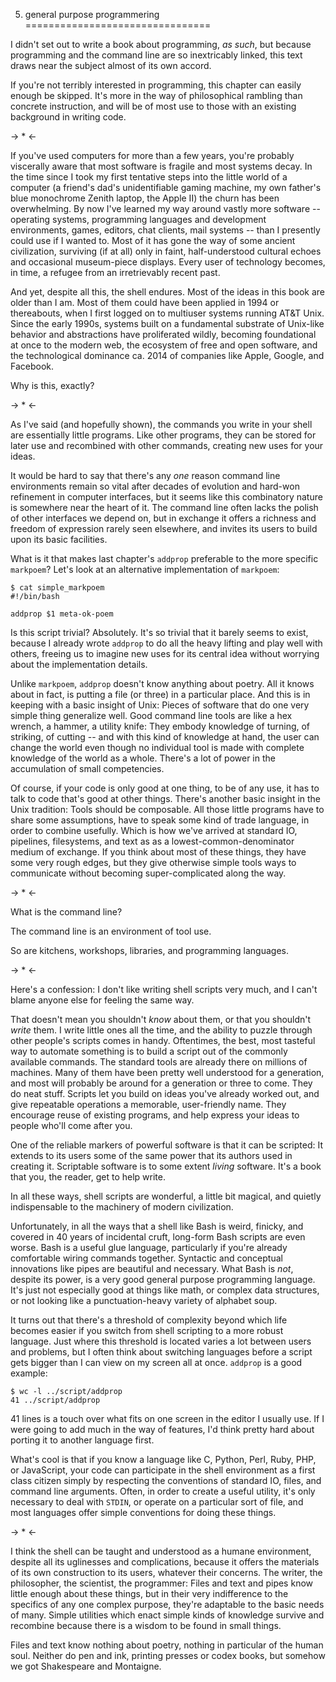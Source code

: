 5. general purpose programmering
================================

I didn't set out to write a book about programming, _as such_, but because
programming and the command line are so inextricably linked, this text
draws near the subject almost of its own accord.

If you're not terribly interested in programming, this chapter can easily
enough be skipped.  It's more in the way of philosophical rambling than
concrete instruction, and will be of most use to those with an existing
background in writing code.

-> * <-

If you've used computers for more than a few years, you're probably viscerally
aware that most software is fragile and most systems decay.  In the time since
I took my first tentative steps into the little world of a computer (a friend's
dad's unidentifiable gaming machine, my own father's blue monochrome Zenith
laptop, the Apple II) the churn has been overwhelming.  By now I've learned my
way around vastly more software -- operating systems, programming languages and
development environments, games, editors, chat clients, mail systems -- than I
presently could use if I wanted to.  Most of it has gone the way of some
ancient civilization, surviving (if at all) only in faint, half-understood
cultural echoes and occasional museum-piece displays.  Every user of technology
becomes, in time, a refugee from an irretrievably recent past.

And yet, despite all this, the shell endures.  Most of the ideas in this book
are older than I am.  Most of them could have been applied in 1994 or
thereabouts, when I first logged on to multiuser systems running AT&T Unix.
Since the early 1990s, systems built on a fundamental substrate of Unix-like
behavior and abstractions have proliferated wildly, becoming foundational at
once to the modern web, the ecosystem of free and open software, and the
technological dominance ca. 2014 of companies like Apple, Google, and Facebook.

Why is this, exactly?

-> * <-

As I've said (and hopefully shown), the commands you write in your shell
are essentially little programs.  Like other programs, they can be stored
for later use and recombined with other commands, creating new uses for
your ideas.

It would be hard to say that there's any _one_ reason command line environments
remain so vital after decades of evolution and hard-won refinement in computer
interfaces, but it seems like this combinatory nature is somewhere near the
heart of it.  The command line often lacks the polish of other interfaces we
depend on, but in exchange it offers a richness and freedom of expression
rarely seen elsewhere, and invites its users to build upon its basic
facilities.

What is it that makes last chapter's `addprop` preferable to the more specific
`markpoem`?  Let's look at an alternative implementation of `markpoem`:

<!-- exec -->

    $ cat simple_markpoem
    #!/bin/bash
    
    addprop $1 meta-ok-poem

<!-- end -->

Is this script trivial?  Absolutely.  It's so trivial that it barely seems to
exist, because I already wrote `addprop` to do all the heavy lifting and play
well with others, freeing us to imagine new uses for its central idea without
worrying about the implementation details.

Unlike `markpoem`, `addprop` doesn't know anything about poetry.  All it knows
about in fact, is putting a file (or three) in a particular place.  And this is
in keeping with a basic insight of Unix:  Pieces of software that do one very
simple thing generalize well.  Good command line tools are like a hex wrench,
a hammer, a utility knife:  They embody knowledge of turning, of striking, of
cutting -- and with this kind of knowledge at hand, the user can change the
world even though no individual tool is made with complete knowledge of the
world as a whole.  There's a lot of power in the accumulation of small
competencies.

Of course, if your code is only good at one thing, to be of any use, it has to
talk to code that's good at other things.  There's another basic insight in the
Unix tradition:  Tools should be composable.  All those little programs have to
share some assumptions, have to speak some kind of trade language, in order to
combine usefully.  Which is how we've arrived at standard IO, pipelines,
filesystems, and text as as a lowest-common-denominator medium of exchange.  If
you think about most of these things, they have some very rough edges, but they
give otherwise simple tools ways to communicate without becoming
super-complicated along the way.

-> * <-

What is the command line?

The command line is an environment of tool use.

So are kitchens, workshops, libraries, and programming languages.

-> * <-

Here's a confession:  I don't like writing shell scripts very much, and I
can't blame anyone else for feeling the same way.

That doesn't mean you shouldn't _know_ about them, or that you shouldn't
_write_ them.  I write little ones all the time, and the ability to puzzle
through other people's scripts comes in handy.  Oftentimes, the best, most
tasteful way to automate something is to build a script out of the commonly
available commands.  The standard tools are already there on millions of
machines.  Many of them have been pretty well understood for a generation, and
most will probably be around for a generation or three to come.  They do neat
stuff.  Scripts let you build on ideas you've already worked out, and give
repeatable operations a memorable, user-friendly name.  They encourage reuse of
existing programs, and help express your ideas to people who'll come after you.

One of the reliable markers of powerful software is that it can be scripted: It
extends to its users some of the same power that its authors used in creating
it.  Scriptable software is to some extent _living_ software.  It's a book that
you, the reader, get to help write.

In all these ways, shell scripts are wonderful, a little bit magical, and
quietly indispensable to the machinery of modern civilization.

Unfortunately, in all the ways that a shell like Bash is weird, finicky, and
covered in 40 years of incidental cruft, long-form Bash scripts are even worse.
Bash is a useful glue language, particularly if you're already comfortable
wiring commands together.  Syntactic and conceptual innovations like pipes are
beautiful and necessary.  What Bash is _not_, despite its power, is a very good
general purpose programming language.  It's just not especially good at things
like math, or complex data structures, or not looking like a punctuation-heavy
variety of alphabet soup.

It turns out that there's a threshold of complexity beyond which life becomes
easier if you switch from shell scripting to a more robust language.  Just
where this threshold is located varies a lot between users and problems, but I
often think about switching languages before a script gets bigger than I can
view on my screen all at once.  `addprop` is a good example:

<!-- exec -->

    $ wc -l ../script/addprop
    41 ../script/addprop

<!-- end -->

41 lines is a touch over what fits on one screen in the editor I usually use.
If I were going to add much in the way of features, I'd think pretty hard about
porting it to another language first.

What's cool is that if you know a language like C, Python, Perl, Ruby, PHP, or
JavaScript, your code can participate in the shell environment as a first class
citizen simply by respecting the conventions of standard IO, files, and command
line arguments.  Often, in order to create a useful utility, it's only
necessary to deal with `STDIN`, or operate on a particular sort of file, and
most languages offer simple conventions for doing these things.

-> * <-

I think the shell can be taught and understood as a humane environment, despite
all its uglinesses and complications, because it offers the materials of its
own construction to its users, whatever their concerns.  The writer, the
philosopher, the scientist, the programmer:  Files and text and pipes know
little enough about these things, but in their very indifference to the
specifics of any one complex purpose, they're adaptable to the basic needs of
many.  Simple utilities which enact simple kinds of knowledge survive and
recombine because there is a wisdom to be found in small things.

Files and text know nothing about poetry, nothing in particular of the human
soul.  Neither do pen and ink, printing presses or codex books, but somehow we
got Shakespeare and Montaigne.
